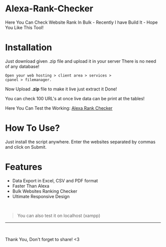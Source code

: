 # Alexa-Rank-Checker
Here You Can Check Website Rank In Bulk - Recently I have Build It - Hope You Like This Tool!

# Installation
Just download given .zip file and upload it in your server 
There is no need of any database!

<code>Open your web hosting > client area > services > cpanel > filemanager. </code>

Now Upload <strong>.zip</strong> file to make it live just extract it Done!

You can check 100 URL's at once live data can be print at the tables!

Here You Can Test the Working: <a href="https://trafficsolder.com/alexa-rank-checker/">Alexa Rank Checker</a>

# How To Use?

Just install the script anywhere. Enter the websites separated by commas and click on Submit.

# Features
* Data Export in Excel, CSV and PDF format
* Faster Than Alexa
* Bulk Websites Ranking Checker
* Ultimate Responsive Design


<br>
<blockquote>You can also test it on localhost (xampp)</blockquote>
<hr>
<br>

Thank You, Don't forget to share! <3
